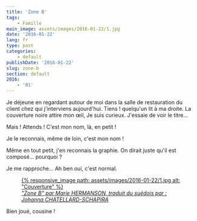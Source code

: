 ```yaml
---
title: 'Zone B'
tags:
    - Famille
main_image: assets/images/2016-01-22/1.jpg
date: '2016-01-22'
lang: fr
type: post
categories:
    - default
publishDate: '2016-01-22'
slug: zone-b
section: default
2016:
    - '01'
---
```


Je déjeune en regardant autour de moi dans la salle de restauration du client chez qui j'interviens aujourd'hui. Tiens ! quelqu'un lit à ma droite. La couverture noire attire mon œil, Je suis curieux. J'essaie de voir le titre…

Mais ! Attends ! C'est mon nom, là, en petit !

Je le reconnais, même de loin, c'est mon nom !

Même en tout petit, j'en reconnais la graphie. On dirait juste qu'il est composé… pourquoi ?

Je me rapproche… Ah ben oui, c'est normal.

<figure>
  <a href="http://issuu.com/actes_sud/docs/zone_b_actes_noirs_extrait_2?e=2297045/6113780" title="Lire un extrait">
      {% responsive_image path: assets/images/2016-01-22/1.jpg alt: "Couverture" %}
  </a>
  <figcaption><cite><a href="http://www.actes-sud.fr/catalogue/romans-policiers/zone-b">"Zone B" par Marie HERMANSON, traduit du suédois par : Johanna CHATELLARD-SCHAPIRA</a></cite></figcaption>
</figure>

Bien joué, cousine !
